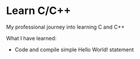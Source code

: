 # Learn C/C++

My professional journey into learning C and C++

What I have learned:

- Code and compile simple Hello World! statement